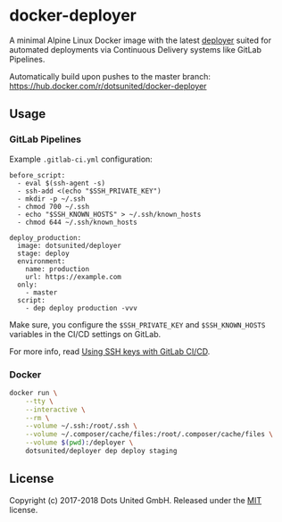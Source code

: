 docker-deployer
===============

A minimal Alpine Linux Docker image with the latest
[deployer](https://deployer.org) suited for automated deployments via
Continuous Delivery systems like GitLab Pipelines.

Automatically build upon pushes to the master branch:
https://hub.docker.com/r/dotsunited/docker-deployer

Usage
-----

### GitLab Pipelines

Example `.gitlab-ci.yml` configuration:

```
before_script:
  - eval $(ssh-agent -s)
  - ssh-add <(echo "$SSH_PRIVATE_KEY")
  - mkdir -p ~/.ssh
  - chmod 700 ~/.ssh
  - echo "$SSH_KNOWN_HOSTS" > ~/.ssh/known_hosts
  - chmod 644 ~/.ssh/known_hosts

deploy_production:
  image: dotsunited/deployer
  stage: deploy
  environment:
    name: production
    url: https://example.com
  only:
    - master
  script:
    - dep deploy production -vvv
```

Make sure, you configure the `$SSH_PRIVATE_KEY` and `$SSH_KNOWN_HOSTS` variables
in the CI/CD settings on GitLab.

For more info, read 
[Using SSH keys with GitLab CI/CD](https://docs.gitlab.com/ee/ci/ssh_keys/README.html).

### Docker

```bash
docker run \
    --tty \
    --interactive \
    --rm \
    --volume ~/.ssh:/root/.ssh \
    --volume ~/.composer/cache/files:/root/.composer/cache/files \
    --volume $(pwd):/deployer \
    dotsunited/deployer dep deploy staging
```

License
-------

Copyright (c) 2017-2018 Dots United GmbH.
Released under the [MIT](LICENSE) license.

